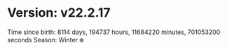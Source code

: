 # Version: v22.2.17
Time since birth: 8114 days, 194737 hours, 11684220 minutes, 701053200 seconds
Season: Winter ❄️
